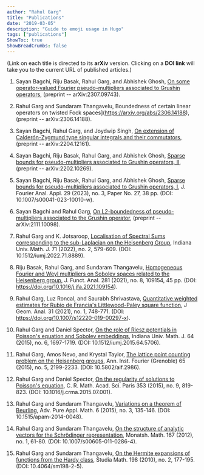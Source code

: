 ```yaml
---
author: "Rahul Garg"
title: "Publications"
date: "2019-03-05"
description: "Guide to emoji usage in Hugo"
tags: ["publications"]
ShowToc: true
ShowBreadCrumbs: false
---
```



 (Link on each title is directed to its **arXiv** version. Clicking on a **DOI link** will take you to the current URL of published articles.)

1. Sayan Bagchi, Riju Basak, Rahul Garg, and Abhishek Ghosh, [On some operator-valued Fourier pseudo-multipliers associated to Grushin operators](https://arxiv.org/abs/2307.09743), (preprint -- arXiv:2307.09743).

2. Rahul Garg and Sundaram Thangavelu, Boundedness of certain linear operators on twisted Fock spaces](https://arxiv.org/abs/2306.14188), (preprint -- arXiv:2306.14188).

3. Sayan Bagchi, Rahul Garg, and Joydwip Singh, [On extension of Calderón-Zygmund type singular integrals and their commutators](https://arxiv.org/abs/2204.12161), (preprint -- arXiv:2204.12161).

4. Sayan Bagchi, Riju Basak, Rahul Garg, and Abhishek Ghosh, [Sparse bounds for pseudo-multipliers associated to Grushin operators, II](https://arxiv.org/abs/2202.10269), (preprint -- arXiv:2202.10269).

5. Sayan Bagchi, Riju Basak, Rahul Garg, and Abhishek Ghosh, [Sparse bounds for pseudo-multipliers associated to Grushin operators, I](https://doi.org/10.1007/s00041-023-10010-w), J. Fourier Anal. Appl. 29 (2023), no. 3, Paper No. 27, 38 pp. (DOI: 10.1007/s00041-023-10010-w).

6. Sayan Bagchi and Rahul Garg, [On L2-boundedness of pseudo-multipliers associated to the Grushin operator](https://arxiv.org/abs/2111.10098), (preprint -- arXiv:2111.10098).

7. Rahul Garg and K. Jotsaroop, [Localisation of Spectral Sums corresponding to the sub-Laplacian on the Heisenberg Group](https://doi.org/10.1512/iumj.2022.71.8889), Indiana Univ. Math. J. 71 (2022), no. 2, 579-609. (DOI: 10.1512/iumj.2022.71.8889).

8. Riju Basak, Rahul Garg, and Sundaram Thangavelu, [Homogeneous Fourier and Weyl multipliers on Sobolev spaces related to the Heisenberg group](https://doi.org/10.1016/j.jfa.2021.109154), J. Funct. Anal. 281 (2021), no. 8, 109154, 45 pp. (DOI: https://doi.org/10.1016/j.jfa.2021.109154).

9. Rahul Garg, Luz Roncal, and Saurabh Shrivastava, [Quantitative weighted estimates for Rubio de Francia's Littlewood-Paley square function](https://doi.org/10.1007/s12220-019-00297-x), J Geom. Anal. 31 (2021), no. 1, 748-771. (DOI: https://doi.org/10.1007/s12220-019-00297-x).

10. Rahul Garg and Daniel Spector, [On the role of Riesz potentials in Poisson's equation and Sobolev embeddings](https://doi.org/10.1512/iumj.2015.64.5706), Indiana Univ. Math. J. 64 (2015), no. 6, 1697-1719. (DOI: 10.1512/iumj.2015.64.5706).

11. Rahul Garg, Amos Nevo, and Krystal Taylor, [The lattice point counting problem on the Heisenberg groups](https://www.math.uzh.ch/static/SMF/edp-bin/oai2-driver.pl?verb=GetRecord&metadataPrefix=oaipmh&identifier=oai:smf.emath.fr:publications/2015/2820), Ann. Inst. Fourier (Grenoble) 65 (2015), no. 5, 2199-2233. (DOI: 10.5802/aif.2986).

12. Rahul Garg and Daniel Spector, [On the regularity of solutions to Poisson's equation](https://doi.org/10.1016/j.crma.2015.07.001), C. R. Math. Acad. Sci. Paris 353 (2015), no. 9, 819-823. (DOI: 10.1016/j.crma.2015.07.001).

13. Rahul Garg and Sundaram Thangavelu, [Variations on a theorem of Beurling](https://doi.org/10.1515/apam-2014-0048), Adv. Pure Appl. Math. 6 (2015), no. 3, 135-146. (DOI: 10.1515/apam-2014-0048).

14. Rahul Garg and Sundaram Thangavelu, [On the structure of analytic vectors for the Schrödinger representation](https://doi.org/10.1007/s00605-011-0286-4), Monatsh. Math. 167 (2012), no. 1, 61-80. (DOI: 10.1007/s00605-011-0286-4).

15. Rahul Garg and Sundaram Thangavelu, [On the Hermite expansions of functions from the Hardy class](https://doi.org/10.4064/sm198-2-5), Studia Math. 198 (2010), no. 2, 177-195. (DOI: 10.4064/sm198-2-5).
